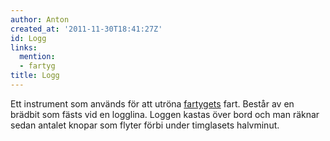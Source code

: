 ```yaml
---
author: Anton
created_at: '2011-11-30T18:41:27Z'
id: Logg
links:
  mention:
  - fartyg
title: Logg
---
```


Ett instrument som används för att utröna [fartygets] fart. Består av en brädbit som fästs vid en
logglina. Loggen kastas över bord och man räknar sedan antalet knopar som flyter förbi under
timglasets halvminut.

  [fartygets]: fartyg

